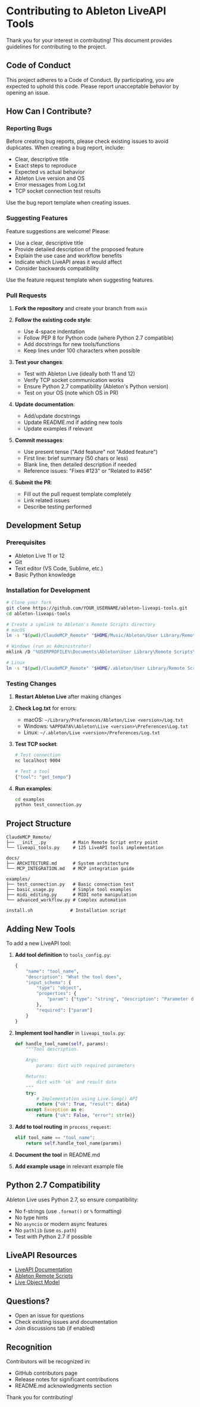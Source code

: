 # Contributing to Ableton LiveAPI Tools

Thank you for your interest in contributing! This document provides guidelines for contributing to the project.

## Code of Conduct

This project adheres to a Code of Conduct. By participating, you are expected to uphold this code. Please report unacceptable behavior by opening an issue.

## How Can I Contribute?

### Reporting Bugs

Before creating bug reports, please check existing issues to avoid duplicates. When creating a bug report, include:

- Clear, descriptive title
- Exact steps to reproduce
- Expected vs actual behavior
- Ableton Live version and OS
- Error messages from Log.txt
- TCP socket connection test results

Use the bug report template when creating issues.

### Suggesting Features

Feature suggestions are welcome! Please:

- Use a clear, descriptive title
- Provide detailed description of the proposed feature
- Explain the use case and workflow benefits
- Indicate which LiveAPI areas it would affect
- Consider backwards compatibility

Use the feature request template when suggesting features.

### Pull Requests

1. **Fork the repository** and create your branch from `main`
2. **Follow the existing code style**:
   - Use 4-space indentation
   - Follow PEP 8 for Python code (where Python 2.7 compatible)
   - Add docstrings for new tools/functions
   - Keep lines under 100 characters when possible

3. **Test your changes**:
   - Test with Ableton Live (ideally both 11 and 12)
   - Verify TCP socket communication works
   - Ensure Python 2.7 compatibility (Ableton's Python version)
   - Test on your OS (note which OS in PR)

4. **Update documentation**:
   - Add/update docstrings
   - Update README.md if adding new tools
   - Update examples if relevant

5. **Commit messages**:
   - Use present tense ("Add feature" not "Added feature")
   - First line: brief summary (50 chars or less)
   - Blank line, then detailed description if needed
   - Reference issues: "Fixes #123" or "Related to #456"

6. **Submit the PR**:
   - Fill out the pull request template completely
   - Link related issues
   - Describe testing performed

## Development Setup

### Prerequisites

- Ableton Live 11 or 12
- Git
- Text editor (VS Code, Sublime, etc.)
- Basic Python knowledge

### Installation for Development

```bash
# Clone your fork
git clone https://github.com/YOUR_USERNAME/ableton-liveapi-tools.git
cd ableton-liveapi-tools

# Create a symlink to Ableton's Remote Scripts directory
# macOS
ln -s "$(pwd)/ClaudeMCP_Remote" "$HOME/Music/Ableton/User Library/Remote Scripts/ClaudeMCP_Remote"

# Windows (run as Administrator)
mklink /D "%USERPROFILE%\Documents\Ableton\User Library\Remote Scripts\ClaudeMCP_Remote" "%CD%\ClaudeMCP_Remote"

# Linux
ln -s "$(pwd)/ClaudeMCP_Remote" "$HOME/.ableton/User Library/Remote Scripts/ClaudeMCP_Remote"
```

### Testing Changes

1. **Restart Ableton Live** after making changes
2. **Check Log.txt** for errors:
   - macOS: `~/Library/Preferences/Ableton/Live <version>/Log.txt`
   - Windows: `%APPDATA%\Ableton\Live <version>\Preferences\Log.txt`
   - Linux: `~/.ableton/Live <version>/Preferences/Log.txt`

3. **Test TCP socket**:
   ```bash
   # Test connection
   nc localhost 9004

   # Test a tool
   {"tool": "get_tempo"}
   ```

4. **Run examples**:
   ```bash
   cd examples
   python test_connection.py
   ```

## Project Structure

```
ClaudeMCP_Remote/
├── __init__.py          # Main Remote Script entry point
└── liveapi_tools.py     # 125 LiveAPI tools implementation

docs/
├── ARCHITECTURE.md      # System architecture
└── MCP_INTEGRATION.md   # MCP integration guide

examples/
├── test_connection.py   # Basic connection test
├── basic_usage.py       # Simple tool examples
├── midi_editing.py      # MIDI note manipulation
└── advanced_workflow.py # Complex automation

install.sh              # Installation script
```

## Adding New Tools

To add a new LiveAPI tool:

1. **Add tool definition** to `tools_config.py`:
   ```python
   {
       "name": "tool_name",
       "description": "What the tool does",
       "input_schema": {
           "type": "object",
           "properties": {
               "param": {"type": "string", "description": "Parameter description"}
           },
           "required": ["param"]
       }
   }
   ```

2. **Implement tool handler** in `liveapi_tools.py`:
   ```python
   def handle_tool_name(self, params):
       """Tool description.

       Args:
           params: dict with required parameters

       Returns:
           dict with 'ok' and result data
       """
       try:
           # Implementation using Live.Song() API
           return {"ok": True, "result": data}
       except Exception as e:
           return {"ok": False, "error": str(e)}
   ```

3. **Add to tool routing** in `process_request`:
   ```python
   elif tool_name == "tool_name":
       return self.handle_tool_name(params)
   ```

4. **Document the tool** in README.md

5. **Add example usage** in relevant example file

## Python 2.7 Compatibility

Ableton Live uses Python 2.7, so ensure compatibility:

- No f-strings (use `.format()` or `%` formatting)
- No type hints
- No `asyncio` or modern async features
- No `pathlib` (use `os.path`)
- Test with Python 2.7 if possible

## LiveAPI Resources

- [LiveAPI Documentation](https://docs.cycling74.com/max8/vignettes/live_api_overview)
- [Ableton Remote Scripts](https://github.com/gluon/AbletonLive11_MIDIRemoteScripts)
- [Live Object Model](https://structure-void.com/PythonLiveAPI_documentation/)

## Questions?

- Open an issue for questions
- Check existing issues and documentation
- Join discussions tab (if enabled)

## Recognition

Contributors will be recognized in:
- GitHub contributors page
- Release notes for significant contributions
- README.md acknowledgments section

Thank you for contributing!
